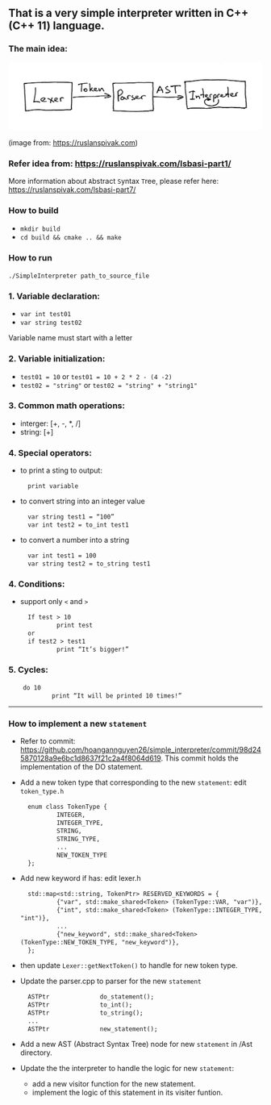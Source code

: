 ## That is a very simple interpreter written in C++ (C++ 11) language.

### The main idea:

![](./images/lsbasi_part7_pipeline.png)

(image from: https://ruslanspivak.com)

### Refer idea from: https://ruslanspivak.com/lsbasi-part1/

More information about `A`bstract `S`yntax `T`ree, please refer here: https://ruslanspivak.com/lsbasi-part7/

### How to build
- `mkdir build`
- `cd build && cmake .. && make`

### How to run
`./SimpleInterpreter path_to_source_file`

### 1. Variable declaration:
    
- `var int test01`
- `var string test02`

Variable name must start with a letter

### 2. Variable initialization:
- `test01 = 10` or `test01 = 10 + 2 * 2 - (4 -2)`
- `test02 = "string"` or `test02 = "string" + "string1"`

### 3. Common math operations:
- interger: [+, -, *, /]
- string: [+]

### 4. Special operators:
- to print a sting to output: 

        print variable
- to convert string into an integer value

        var string test1 = “100”
        var int test2 = to_int test1
- to convert a number into a string

        var int test1 = 100
        var string test2 = to_string test1
        
### 4. Conditions:
- support only `<` and `>`

        If test > 10
                print test
        or
        if test2 > test1
                print “It’s bigger!”

### 5. Cycles:

        do 10
                print “It will be printed 10 times!”

----

### How to implement a new `statement`
- Refer to commit: https://github.com/hoangannguyen26/simple_interpreter/commit/98d245870128a9e6bc1d8637f21c2a4f8064d619. This commit holds the implementation of the DO statement.

+ Add a new token type that corresponding to the new `statement`: edit `token_type.h`

        enum class TokenType {
                INTEGER,
                INTEGER_TYPE,
                STRING,
                STRING_TYPE,
                ...
                NEW_TOKEN_TYPE
        };

+ Add new keyword if has: edit lexer.h

        std::map<std::string, TokenPtr> RESERVED_KEYWORDS = {
                {"var", std::make_shared<Token> (TokenType::VAR, "var")},
                {"int", std::make_shared<Token> (TokenType::INTEGER_TYPE, "int")},
                ...
                {"new_keyword", std::make_shared<Token> (TokenType::NEW_TOKEN_TYPE, "new_keyword")},
        };
+ then update `Lexer::getNextToken()` to handle for new token type.

+ Update the parser.cpp to parser for the new `statement`

		ASTPtr              do_statement();
		ASTPtr              to_int();
		ASTPtr              to_string();
		...
		ASTPtr              new_statement();

+ Add a new AST (Abstract Syntax Tree) node for new `statement` in /Ast directory.
+ Update the the interpreter to handle the logic for new `statement`:
  + add a new visitor function for the new statement.
  + implement the logic of this statement in its visiter funtion.

